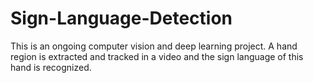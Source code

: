 # Sign-Language-Detection
This is an ongoing computer vision and deep learning project. A hand region is extracted and tracked in a video and the sign language of this hand is recognized.


